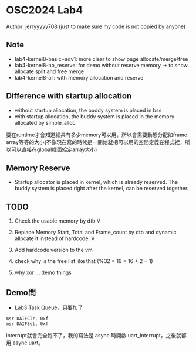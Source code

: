 # OSC2024 Lab4
Author: jerryyyyy708 (just to make sure my code is not copied by anyone)

## Note
* lab4-kernel8-basic+adv1: more clear to show page allocate/merge/free
* lab4-kernel8-no_reserve: for demo without reserve memory -> to show allocate split and free merge
* lab4-kernel8-all: with memory allocation and reserve

## Difference with startup allocation
* without startup allocation, the buddy system is placed in bss
* with startup allocation, the buddy system is placed in the memory allocated by simple_alloc

要在runtime才會知道總共有多少memory可以用，所以會需要動態分配如frame array等等的大小(不像現在寫的時候是一開始就把可以用的空間定義在程式裡，所以可以直接在global裡面給定array大小)

## Memory Reserve
* Startup allocator is placed in kernel, which is already reserved. The buddy system is placed right after the kernel, can be reserved together.

## TODO
1. Check the usable memory by dtb V
2. Replace Memory Start, Total and Frame_count by dtb and dynamic allocate it instead of hardcode. V

1. Add hardcode version to the vm
2. check why is the free list like that (%32 = 19 = 16 + 2 + 1)
3. why xor ... demo things
 


## Demo問
* Lab3 Task Queue，只要加了 
```
msr DAIFClr, 0xf
msr DAIFSet, 0xf
```
interrupt就會完全跑不了，我的寫法是 async 時開啟 uart_interrupt，之後就都用 async uart。